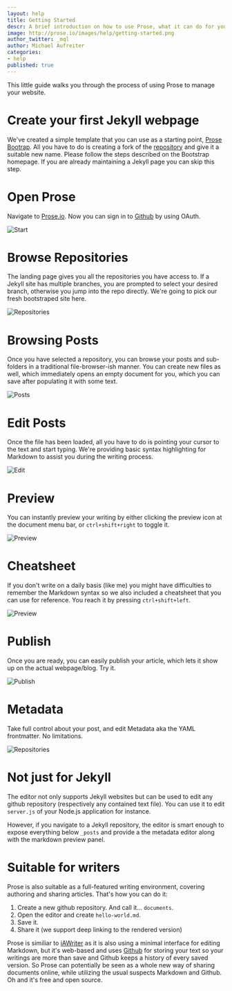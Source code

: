 ```yaml
---
layout: help
title: Getting Started
descr: A brief introduction on how to use Prose, what it can do for you and what not.
image: http://prose.io/images/help/getting-started.png
author_twitter: _mql
author: Michael Aufreiter
categories:
- help
published: true
---
```


This little guide walks you through the process of using Prose to manage your website.

# Create your first Jekyll webpage

We've created a simple template that you can use as a starting point, [Prose Bootrap](http://bootstrap.prose.io). All you have to do is creating a fork of the [repository](http://github.com/prose/bootstrap) and give it a suitable new name. Please follow the steps described on the Bootstrap homepage. If you are already maintaining a Jekyll page you can skip this step.

# Open Prose

Navigate to [Prose.io](http://prose.io). Now you can sign in to [Github](http://github.com) by using OAuth.

![Start](https://github.com/prose/prose/raw/gh-pages/images/screenshots/start.png)


# Browse Repositories

The landing page gives you all the repositories you have access to. If a Jekyll site has multiple branches, you are prompted to select your desired branch, otherwise you jump into the repo directly. We're going to pick our fresh bootstraped site here.

![Repositories](https://github.com/prose/prose/raw/gh-pages/images/screenshots/browse-repos.png)


# Browsing Posts

Once you have selected a repository, you can browse your posts and sub-folders in a traditional file-browser-ish manner. You can create new files as well, which immediately opens an empty document for you, which you can save after populating it with some text.

![Posts](https://github.com/prose/prose/raw/gh-pages/images/screenshots/browse-files.png)


# Edit Posts

Once the file has been loaded, all you have to do is pointing your cursor to the text and start typing. We're providing basic syntax highlighting for Markdown to assist you during the writing process.

![Edit](https://github.com/prose/prose/raw/gh-pages/images/screenshots/edit.png)


# Preview

You can instantly preview your writing by either clicking the preview icon at the document menu bar, or `ctrl+shift+right` to toggle it.

![Preview](https://github.com/prose/prose/raw/gh-pages/images/screenshots/preview.png)


# Cheatsheet

If you don't write on a daily basis (like me) you might have difficulties to remember the Markdown syntax so we also included a cheatsheet that you can use for reference. You reach it by pressing `ctrl+shift+left`.

![Preview](https://github.com/prose/prose/raw/gh-pages/images/screenshots/cheatsheet.png)


# Publish

Once you are ready, you can easily publish your article, which lets it show up on the actual webpage/blog. Try it.

![Publish](http://f.cl.ly/items/302m2R2l0x090h0k0s21/Screen%20Shot%202012-05-23%20at%205.03.43%20PM.png)


# Metadata

Take full control about your post, and edit Metadata aka the YAML frontmatter. No limitations.

![Repositories](https://github.com/prose/prose/raw/gh-pages/images/screenshots/metadata.png)


# Not just for Jekyll

The editor not only supports Jekyll websites but can be used to edit any github repository (respectively any contained text file). You can use it to edit `server.js` of your Node.js application for instance. 

However, if you navigate to a Jekyll repository, the editor is smart enough to expose everything below `_posts` and provide a the metadata editor along with the markdown preview panel.

# Suitable for writers

Prose is also suitable as a full-featured writing environment, covering authoring and sharing articles. That's how you can do it:

1. Create a new github repository. And call it... `documents`.
2. Open the editor and create `hello-world.md`.
3. Save it.
4. Share it (we support deep linking to the rendered version)

Prose is similiar to [iAWriter](http://www.iawriter.com/) as it is also using a minimal interface for editing Markdown, but it's web-based and uses [Github](http://github.com) for storing your text so your writings are more than save and Github keeps a history of every saved version. So Prose can potentially be seen as a whole new way of sharing documents online, while utilizing the usual suspects Markdown and Github. Oh and it's free and open source.

